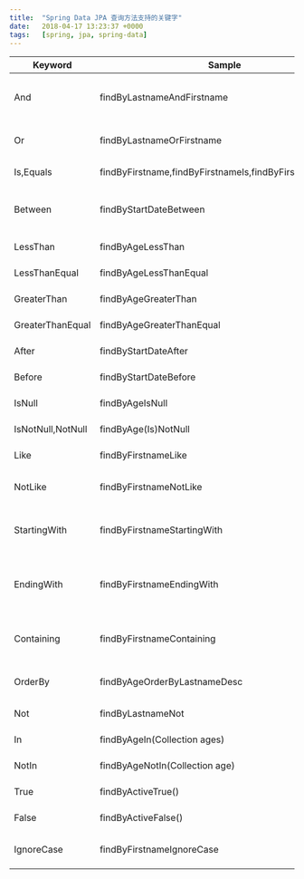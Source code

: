 ```yaml
---
title:  "Spring Data JPA 查询方法支持的关键字"
date:   2018-04-17 13:23:37 +0000
tags:   [spring, jpa, spring-data]
---
```


|	Keyword	|	Sample	|	JPQL snippet	|
|	---	|	---	|	---	|
|	And	|	findByLastnameAndFirstname	|	… where x.lastname = ?1 and x.firstname = ?2	|
|	Or	|	findByLastnameOrFirstname	|	… where x.lastname = ?1 or x.firstname = ?2	|
|	Is,Equals	|	findByFirstname,findByFirstnameIs,findByFirstnameEquals	|	… where x.firstname = 1?	|
|	Between	|	findByStartDateBetween	|	… where x.startDate between 1? and ?2	|
|	LessThan	|	findByAgeLessThan	|	… where x.age < ?1	|
|	LessThanEqual	|	findByAgeLessThanEqual	|	… where x.age <= ?1	|
|	GreaterThan	|	findByAgeGreaterThan	|	… where x.age > ?1	|
|	GreaterThanEqual	|	findByAgeGreaterThanEqual	|	… where x.age >= ?1	|
|	After	|	findByStartDateAfter	|	… where x.startDate > ?1	|
|	Before	|	findByStartDateBefore	|	… where x.startDate < ?1	|
|	IsNull	|	findByAgeIsNull	|	… where x.age is null	|
|	IsNotNull,NotNull	|	findByAge(Is)NotNull	|	… where x.age not null	|
|	Like	|	findByFirstnameLike	|	… where x.firstname like ?1	|
|	NotLike	|	findByFirstnameNotLike	|	… where x.firstname not like ?1	|
|	StartingWith	|	findByFirstnameStartingWith	|	… where x.firstname like ?1 (parameter bound with appended %)	|
|	EndingWith	|	findByFirstnameEndingWith	|	… where x.firstname like ?1 (parameter bound with prepended %)	|
|	Containing	|	findByFirstnameContaining	|	… where x.firstname like ?1 (parameter bound wrapped in %)	|
|	OrderBy	|	findByAgeOrderByLastnameDesc	|	… where x.age = ?1 order by x.lastname desc	|
|	Not	|	findByLastnameNot	|	… where x.lastname <> ?1	|
|	In	|	findByAgeIn(Collection<Age> ages)	|	… where x.age in ?1	|
|	NotIn	|	findByAgeNotIn(Collection<Age> age)	|	… where x.age not in ?1	|
|	True	|	findByActiveTrue()	|	… where x.active = true	|
|	False	|	findByActiveFalse()	|	… where x.active = false	|
|	IgnoreCase	|	findByFirstnameIgnoreCase	|	… where UPPER(x.firstame) = UPPER(?1)	|